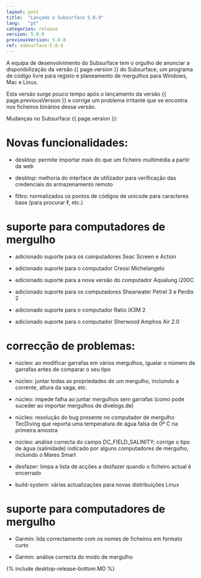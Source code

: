 ```yaml
---
layout: post
title:  "Lançado o Subsurface 5.0.9"
lang:   "pt"
categories: release
version: 5.0.9
previousVersion: 5.0.8
ref: subsurface-5.0.9
---
```


A equipa de desenvolvimento do Subsurface tem o orgulho de anunciar a disponibilização da versão {{ page.version }} do Subsurface, um programa de código livre para registo e planeamento de mergulhos para Windows, Mac e Linux.

Esta versão surge pouco tempo após o lançamento da versão {{ page.previousVersion }} e corrige um problema irritante que se encontra nos ficheiros binários dessa versão.

Mudanças no Subsurface {{ page.version }}:

# Novas funcionalidades:

- desktop: permite importar mais do que um ficheiro multimédia a partir da web

- desktop: melhoria do interface de utilizador para verificação das credenciais do armazenamento remoto

- filtro: normalizados os pontos de códigos de unicode para caracteres base (para procurar ℓ, etc.)

# suporte para computadores de mergulho

- adicionado suporte para os computadores Seac Screen e Action

- adicionado suporte para o computador Cressi Michelangelo

- adicionado suporte para a nova versão do computador Aqualung i200C

- adicionado suporte para os computadores Shearwater Petrel 3 e Perdix 2

- adicionado suporte para o computador Ratio iX3M 2

- adicionado suporte para o computador Sherwood Amphos Air 2.0

# correcção de problemas:

- núcleo: ao modificar garrafas em vários mergulhos, igualar o número de garrafas antes de comparar o seu tipo

- núcleo: juntar todas as propriedades de um mergulho, incluindo a corrente, altura da vaga, etc.

- núcleo: impede falha ao juntar mergulhos sem garrafas (como pode suceder ao importar mergulhos de divelogs.de)

- núcleo: resolução do bug presente no computador de mergulho TecDiving que reporta uma temperatura de água falsa de 0º C na primeira amostra

- núcleo: análise correcta do campo DC_FIELD_SALINITY; corrige o tipo de água (salinidade) indicado por alguns computadores de mergulho, incluindo o Mares Smart

- desfazer: limpa a lista de acções a desfazer quando o ficheiro actual é encerrado

- build-system: várias actualizações para novas distribuições Linux

# suporte para computadores de mergulho

- Garmin: lida correctamente com os nomes de ficheiros em formato curto

- Garmin: análise correcta do modo de mergulho

{% include desktop-release-bottom.MD %}
